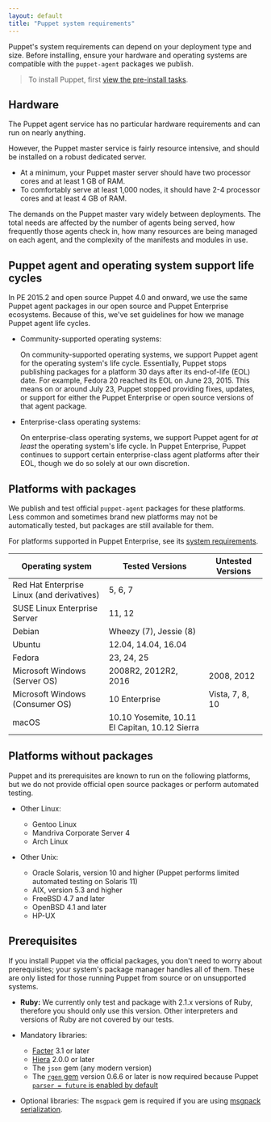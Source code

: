 ```yaml
---
layout: default
title: "Puppet system requirements"
---
```


Puppet's system requirements can depend on your deployment type and size. Before installing, ensure your hardware and operating systems are compatible with the `puppet-agent` packages we publish.

> To install Puppet, first [view the pre-install tasks](./install_pre.html).

## Hardware

The Puppet agent service has no particular hardware requirements and can run on nearly anything.

However, the Puppet master service is fairly resource intensive, and should be installed on a robust dedicated server.

* At a minimum, your Puppet master server should have two processor cores and at least 1 GB of RAM.
* To comfortably serve at least 1,000 nodes, it should have 2-4 processor cores and at least 4 GB of RAM.

The demands on the Puppet master vary widely between deployments. The total needs are affected by the number of agents being served, how frequently those agents check in, how many resources are being managed on each agent, and the complexity of the manifests and modules in use.

## Puppet agent and operating system support life cycles

In PE 2015.2 and open source Puppet 4.0 and onward, we use the same Puppet agent packages in our open source and Puppet Enterprise ecosystems. Because of this, we've set guidelines for how we manage Puppet agent life cycles.

* Community-supported operating systems:

  On community-supported operating systems, we support Puppet agent for the operating system's life cycle. Essentially, Puppet stops publishing packages for a platform 30 days after its end-of-life (EOL) date. For example, Fedora 20 reached its EOL on June 23, 2015. This means on or around July 23, Puppet stopped providing fixes, updates, or support for either the Puppet Enterprise or open source versions of that agent package.

* Enterprise-class operating systems:

  On enterprise-class operating systems, we support Puppet agent for _at least_ the operating system's life cycle. In Puppet Enterprise, Puppet continues to support certain enterprise-class agent platforms after their EOL, though we do so solely at our own discretion.

## Platforms with packages

We publish and test official `puppet-agent` packages for these platforms. Less common and sometimes brand new platforms may not be automatically tested, but packages are still available for them.

For platforms supported in Puppet Enterprise, see its [system requirements]({{pe}}/sys_req_os.html).

| Operating system                           | Tested Versions                                | Untested Versions       |
|--------------------------------------------|------------------------------------------------|-------------------------|
| Red Hat Enterprise Linux (and derivatives) | 5, 6, 7                                        |                         |
| SUSE Linux Enterprise Server               | 11, 12                                         |                         |
| Debian                                     | Wheezy (7), Jessie (8)                         |                         |
| Ubuntu                                     | 12.04, 14.04, 16.04                            |                         |
| Fedora                                     | 23, 24, 25                                     |                         |
| Microsoft Windows (Server OS)              | 2008R2, 2012R2, 2016                           | 2008, 2012              |
| Microsoft Windows (Consumer OS)            | 10 Enterprise                                  | Vista, 7, 8, 10         |
| macOS                                      | 10.10 Yosemite, 10.11 El Capitan, 10.12 Sierra |                         |

## Platforms without packages

Puppet and its prerequisites are known to run on the following platforms, but we do not provide official open source packages or perform automated testing.

* Other Linux:
  * Gentoo Linux
  * Mandriva Corporate Server 4
  * Arch Linux

* Other Unix:
  * Oracle Solaris, version 10 and higher (Puppet performs limited automated testing on Solaris 11)
  * AIX, version 5.3 and higher
  * FreeBSD 4.7 and later
  * OpenBSD 4.1 and later
  * HP-UX

## Prerequisites

If you install Puppet via the official packages, you don't need to worry about prerequisites; your system's package manager handles all of them. These are only listed for those running Puppet from source or on unsupported systems.

* **Ruby:** We currently only test and package with 2.1.x versions of Ruby, therefore you should only use this version. Other interpreters and versions of Ruby are not covered by our tests.

* Mandatory libraries:

  * [Facter]({{facter}}/) 3.1 or later
  * [Hiera]({{hiera}}/) 2.0.0 or later
  * The `json` gem (any modern version)
  * The [`rgen` gem](http://ruby-gen.org/downloads) version 0.6.6 or later is now required because Puppet [`parser = future` is enabled by default](./lang_updating_manifests.html)

* Optional libraries: The `msgpack` gem is required if you are using [msgpack serialization](./experiments_msgpack.html).
